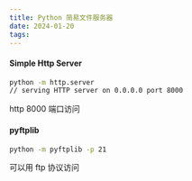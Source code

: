```yaml
---
title: Python 简易文件服务器
date: 2024-01-20
tags:
---
```


#### Simple Http Server
```cmd
python -m http.server
// serving HTTP server on 0.0.0.0 port 8000
```
http 8000 端口访问

#### pyftplib

```cmd
python -m pyftplib -p 21
```

可以用 ftp 协议访问
